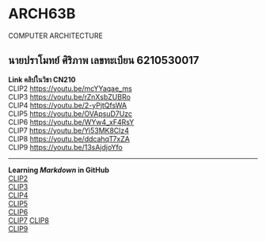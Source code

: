 # ARCH63B
COMPUTER ARCHITECTURE  

นายปราโมทย์ ศิริภาพ  เลขทะเบียน 6210530017
----------------------------

**Link คลิปในวิชา CN210**  
CLIP2 https://youtu.be/mcYYaqae_ms  
CLIP3 https://youtu.be/rZnXsbZUBRo  
CLIP4 https://youtu.be/2-yPjtQfsWA  
CLIP5 https://youtu.be/OVApsuD7Uzc  
CLIP6 https://youtu.be/WYw4_xF4RsY  
CLIP7 https://youtu.be/Yi53MK8Clz4  
CLIP8 https://youtu.be/ddcahqT7xZA  
CLIP9 https://youtu.be/13sAjdjoYfo

----------------------------------
**Learning _Markdown_ in GitHub**  
[CLIP2](https://youtu.be/mcYYaqae_ms)  
[CLIP3](https://youtu.be/rZnXsbZUBRo)  
[CLIP4](https://youtu.be/2-yPjtQfsWA)  
[CLIP5](https://youtu.be/OVApsuD7Uzc)  
[CLIP6](https://youtu.be/WYw4_xF4RsY)  
[CLIP7](https://youtu.be/Yi53MK8Clz4)
[CLIP8](https://youtu.be/ddcahqT7xZA)  
[CLIP9](https://youtu.be/13sAjdjoYfo)  